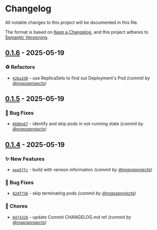 # Changelog
All notable changes to this project will be documented in this file.

The format is based on [Keep a Changelog](https://keepachangelog.com/en/1.0.0/),
and this project adheres to [Semantic Versioning](https://semver.org/spec/v2.0.0.html).

## [0.1.6] - 2025-05-19
### :recycle: Refactors
- [`42ba2d0`](https://github.com/rogosprojects/klogs-needle/commit/42ba2d0b30e49b936af8714a274321eb96e1e047) - use ReplicaSets to find out Deployment's Pod *(commit by [@rogosprojects](https://github.com/rogosprojects))*


## [0.1.5] - 2025-05-19
### :bug: Bug Fixes
- [`6606e67`](https://github.com/rogosprojects/klogs-needle/commit/6606e6752af849290ba9522416e6e6bebbee8b54) - identify and skip pods in not-running state *(commit by [@rogosprojects](https://github.com/rogosprojects))*


## [0.1.4] - 2025-05-19
### :sparkles: New Features
- [`eea5ffc`](https://github.com/rogosprojects/klogs-needle/commit/eea5ffc38fdff3d0bee05f659f9ce3b275110a6c) - build with version information *(commit by [@rogosprojects](https://github.com/rogosprojects))*

### :bug: Bug Fixes
- [`02df736`](https://github.com/rogosprojects/klogs-needle/commit/02df736cbd832830ee0f4853a60b7a808c94c3c6) - skip terminating pods *(commit by [@rogosprojects](https://github.com/rogosprojects))*

### :wrench: Chores
- [`8474326`](https://github.com/rogosprojects/klogs-needle/commit/847432666b4c448d6f5cd09f13bab05e55ca9cbe) - update Commit CHANGELOG.md ref *(commit by [@rogosprojects](https://github.com/rogosprojects))*

[0.1.4]: https://github.com/rogosprojects/klogs-needle/compare/0.1.3...0.1.4
[0.1.5]: https://github.com/rogosprojects/klogs-needle/compare/0.1.4...0.1.5
[0.1.6]: https://github.com/rogosprojects/klogs-needle/compare/0.1.5...0.1.6
